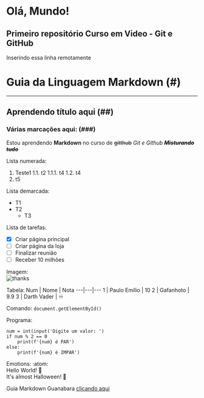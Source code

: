# Olá, Mundo!
 ## Primeiro repositório Curso em Video - Git e GitHub
 Inserindo essa linha remotamente
 

# Guia da Linguagem Markdown  (#)
---
## Aprendendo título aqui  (##)
### Várias marcações aqui:  (###)
Estou aprendendo **Markdown** no curso de ~~gitthub~~ *Git e Github*
~~**_Misturando tudo_**~~

Lista numerada:
1. Teste1
   1.1. t2
      1.1.1. t4
   1.2. t4
2. t5

Lista demarcada:
* T1
* T2
   * T3

Lista de tarefas: 

- [x] Criar página principal
- [ ] Criar página da loja
- [ ] Finalizar reunião 
- [ ] Receber 10 milhôes

Imagem:                                                                                                                                  
![thanks](https://user-images.githubusercontent.com/112037264/197350637-a3360666-e488-41d4-b6c2-749b9020bada.png)


Tabela:
Num | Nome | Nota
---|---|---
1 | Paulo Emílio | 10
2 | Gafanhoto | 9.9
3 | Darth Vader | ♾️

Comando: `document.getElementById()`

Programa:
```
num = int(input('Digite um valor: ')
if num % 2 == 0
    print(f'{num} é PAR')
else:
    print(f'{num} é IMPAR')
```
Emotions: :atom:  
Hello World! 🖖  
It's almost Halloween! 🎃  

Guia Markdown Guanabara [clicando aqui](https://github.com/gustavoguanabara/git-github/tree/master/manuais-PDF)

